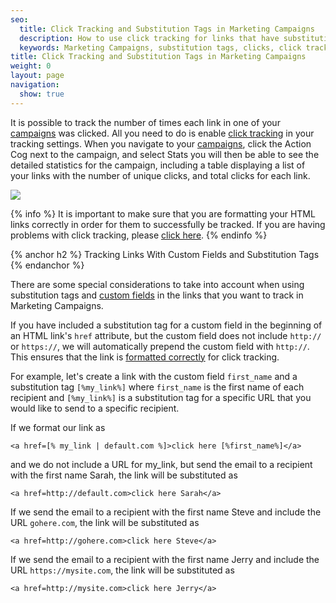 ```yaml
---
seo:
  title: Click Tracking and Substitution Tags in Marketing Campaigns
  description: How to use click tracking for links that have substitution tags in your campaigns.
  keywords: Marketing Campaigns, substitution tags, clicks, click tracking, links, custom fields
title: Click Tracking and Substitution Tags in Marketing Campaigns
weight: 0
layout: page
navigation:
  show: true
---
```

It is possible to track the number of times each link in one of your [campaigns]({{root_url}}/User_Guide/Marketing_Campaigns/index.html) was clicked. All you need to do is enable [click tracking]({{root_url}}/User_Guide/Settings/tracking.html) in your tracking settings. When you navigate to your [campaigns]({{site.url}}/marketing_campaigns/campaigns), click the Action Cog next to the campaign, and select Stats you will then be able to see the detailed statistics for the campaign, including a table displaying a list of your links with the number of unique clicks, and total clicks for each link.

![]({{root_url}}/images/marketing_campaigns_link_tracking.jpg)

{% info %}
It is important to make sure that you are formatting your HTML links correctly in order for them to successfully be tracked. If you are having problems with click tracking, please [click here]({{root_url}}/Classroom/Track/Clicks/click_tracking_html_best_practices.html).
{% endinfo %}

{% anchor h2 %}
Tracking Links With Custom Fields and Substitution Tags
{% endanchor %}

There are some special considerations to take into account when using substitution tags and [custom fields]({{root_url}}/User_Guide/Marketing_Campaigns/custom_fields.html) in the links that you want to track in Marketing Campaigns.

If you have included a substitution tag for a custom field in the beginning of an HTML link's `href` attribute, but the custom field does not include  `http://` or `https://`, we will automatically prepend the custom field with `http://`. This ensures that the link is [formatted correctly]({{root_url}}/Classroom/Track/Clicks/click_tracking_html_best_practices.html) for click tracking.

For example, let's create a link with the custom field `first_name` and a substitution tag `[%my_link%]` where `first_name` is the first name of each recipient and `[%my_link%]` is a substitution tag for a specific URL that you would like to send to a specific recipient.

If we format our link as

`<a href=[% my_link | default.com %]>click here [%first_name%]</a>`

and we do not include a URL for my_link, but send the email to a recipient with the first name Sarah, the link will be substituted as

`<a href=http://default.com>click here Sarah</a>`

If we send the email to a recipient with the first name Steve and include the URL `gohere.com`, the link will be substituted as

`<a href=http://gohere.com>click here Steve</a>`

If we send the email to a recipient with the first name Jerry and include the URL `https://mysite.com`, the link will be substituted as

`<a href=http://mysite.com>click here Jerry</a>`
